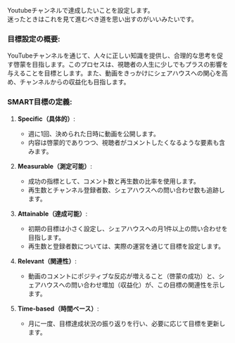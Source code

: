Youtubeチャンネルで達成したいことを設定します。  
迷ったときはこれを見て進むべき道を思い出すのがいいみたいです。

### 目標設定の概要:
YouTubeチャンネルを通じて、人々に正しい知識を提供し、合理的な思考を促す啓蒙を目指します。このプロセスは、視聴者の人生に少しでもプラスの影響を与えることを目標とします。また、動画をきっかけにシェアハウスへの関心を高め、チャンネルからの収益化も目指します。

### SMART目標の定義:

1. **Specific（具体的）**: 
   - 週に1回、決められた日時に動画を公開します。
   - 内容は啓蒙的でありつつ、視聴者がコメントしたくなるような要素も含みます。

2. **Measurable（測定可能）**: 
   - 成功の指標として、コメント数と再生数の比率を使用します。
   - 再生数とチャンネル登録者数、シェアハウスへの問い合わせ数も追跡します。

3. **Attainable（達成可能）**: 
   - 初期の目標は小さく設定し、シェアハウスへの月1件以上の問い合わせを目指します。
   - 再生数と登録者数については、実際の運営を通じて目標を設定します。

4. **Relevant（関連性）**: 
   - 動画のコメントにポジティブな反応が増えること（啓蒙の成功）と、シェアハウスへの問い合わせ増加（収益化）が、この目標の関連性を示します。

5. **Time-based（時間ベース）**: 
   - 月に一度、目標達成状況の振り返りを行い、必要に応じて目標を更新します。
